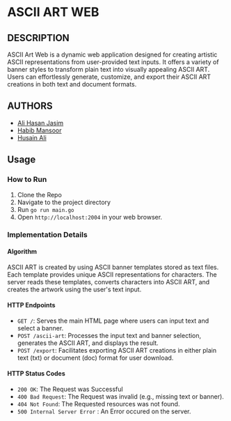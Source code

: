 # ASCII ART WEB

## DESCRIPTION
ASCII Art Web is a dynamic web application designed for creating artistic ASCII representations from user-provided text inputs. It offers a variety of banner styles to transform plain text into visually appealing ASCII ART. Users can effortlessly generate, customize, and export their ASCII ART creations in both text and document formats.

## AUTHORS
- [Ali Hasan Jasim](https://github.com/AliHJMM)
- [Habib Mansoor](https://github.com/7abib04)
- [Husain Ali](https://github.com/hujaafar)

## Usage

### How to Run
1. Clone the Repo
2. Navigate to the project directory
3. Run `go run main.go`
4. Open `http://localhost:2004` in your web browser.

### Implementation Details

#### Algorithm

ASCII ART is created by using ASCII banner templates stored as text files. Each template provides unique ASCII representations for characters. The server reads these templates, converts characters into ASCII ART, and creates the artwork using the user's text input.

#### HTTP Endpoints

- `GET /`: Serves the main HTML page where users can input text and select a banner.
- `POST /ascii-art`: Processes the input text and banner selection, generates the ASCII ART, and displays the result.
- `POST /export`: Facilitates exporting ASCII ART creations in either plain text (txt) or document (doc) format for user download.


#### HTTP Status Codes

- `200 OK`: The Request was Successful
- `400 Bad Request`: The Request was invalid (e.g., missing text or banner).
- `404 Not Found`: The Requested resources was not found.
- `500 Internal Server Error` : An Error occured on the server.